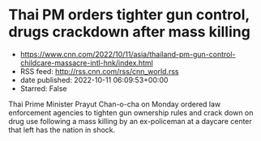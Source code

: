 # Thai PM orders tighter gun control, drugs crackdown after mass killing
 - https://www.cnn.com/2022/10/11/asia/thailand-pm-gun-control-childcare-massacre-intl-hnk/index.html
 - RSS feed: http://rss.cnn.com/rss/cnn_world.rss
 - date published: 2022-10-11 06:09:53+00:00
 - Starred: False

Thai Prime Minister Prayut Chan-o-cha on Monday ordered law enforcement agencies to tighten gun ownership rules and crack down on drug use following a mass killing by an ex-policeman at a daycare center that left has the nation in shock.
